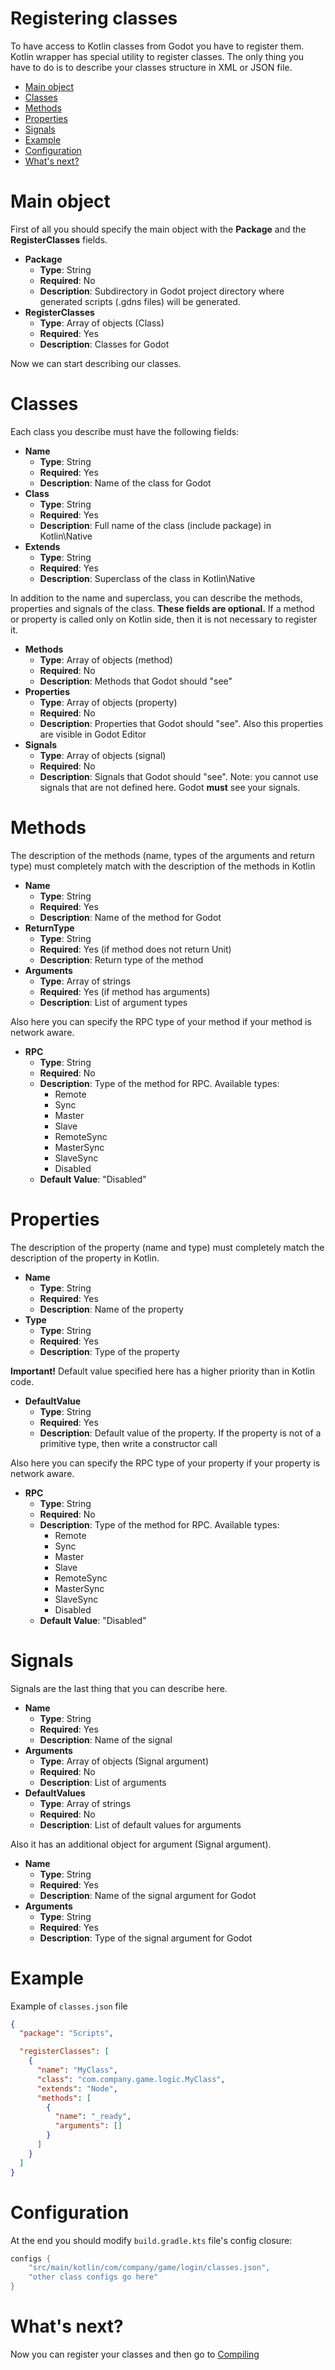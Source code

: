 # Registering classes
To have access to Kotlin classes from Godot you have to register them. Kotlin wrapper has special utility to register classes. The only thing you have to do is to describe your classes structure in XML or JSON file.

* [Main object](#main-object)
* [Classes](#classes)
* [Methods](#methods)
* [Properties](#properties)
* [Signals](#signals)
* [Example](#example)
* [Configuration](#configuration)
* [What's next?](#whats-next)

# Main object
First of all you should specify the main object with the **Package** and the **RegisterClasses** fields.

* **Package**
    * **Type**: String
    * **Required**: No
    * **Description**: Subdirectory in Godot project directory where generated scripts (.gdns files) will be generated.
* **RegisterClasses**
    * **Type**: Array of objects (Class)
    * **Required**: Yes
    * **Description**: Classes for Godot

Now we can start describing our classes.

# Classes
Each class you describe must have the following fields:

* **Name**
    * **Type**: String 
    * **Required**: Yes
    * **Description**: Name of the class for Godot
* **Class**
    * **Type**: String
    * **Required**: Yes 
    * **Description**: Full name of the class (include package) in Kotlin\Native
* **Extends**
    * **Type**: String
    * **Required**: Yes
    * **Description**: Superclass of the class in Kotlin\Native
  
In addition to the name and superclass, you can describe the methods, properties and signals of the class. **These fields are optional.** If a method or property is called only on Kotlin side, then it is not necessary to register it.

* **Methods**
    * **Type**: Array of objects (method) 
    * **Required**: No 
    * **Description**: Methods that Godot should "see"
* **Properties**
    * **Type**: Array of objects (property)
    * **Required**: No
    * **Description**: Properties that Godot should "see". Also this properties are visible in Godot Editor
* **Signals**
    * **Type**: Array of objects (signal)
    * **Required**: No
    * **Description**: Signals that Godot should "see". Note: you cannot use signals that are not defined here. Godot **must** see your signals.

# Methods
The description of the methods (name, types of the arguments and return type) must completely match with the description of the methods in Kotlin

* **Name**
  * **Type**: String 
  * **Required**: Yes 
  * **Description**: Name of the method for Godot 
* **ReturnType**
  * **Type**: String
  * **Required**: Yes (if method does not return Unit)
  * **Description**: Return type of the method
* **Arguments**
  * **Type**: Array of strings
  * **Required**: Yes (if method has arguments)
  * **Description**: List of argument types 

Also here you can specify the RPC type of your method if your method is network aware.

* **RPC**
  * **Type**: String 
  * **Required**: No
  * **Description**: Type of the method for RPC. Available types:
    * Remote
    * Sync
    * Master
    * Slave
    * RemoteSync
    * MasterSync
    * SlaveSync
    * Disabled
  * **Default Value**: "Disabled"

# Properties
The description of the property (name and type) must completely match the description of the property in Kotlin.

* **Name**
  * **Type**: String 
  * **Required**: Yes
  * **Description**: Name of the property
* **Type**
  * **Type**: String
  * **Required**: Yes 
  * **Description**: Type of the property

**Important!** Default value specified here has a higher priority than in Kotlin code.

* **DefaultValue**
  * **Type**: String 
  * **Required**: Yes
  * **Description**: Default value of the property. If the property is not of a primitive type, then write a constructor call

Also here you can specify the RPC type of your property if your property is network aware.

* **RPC**
  * **Type**: String
  * **Required**: No
  * **Description**: Type of the method for RPC. Available types:
    * Remote
    * Sync
    * Master
    * Slave
    * RemoteSync
    * MasterSync
    * SlaveSync
    * Disabled
  * **Default Value**: "Disabled"

# Signals
Signals are the last thing that you can describe here. 

* **Name**
  * **Type**: String 
  * **Required**: Yes
  * **Description**: Name of the signal
* **Arguments**
  * **Type**: Array of objects (Signal argument) 
  * **Required**: No
  * **Description**: List of arguments
* **DefaultValues**
  * **Type**: Array of strings 
  * **Required**: No
  * **Description**: List of default values for arguments

Also it has an additional object for argument (Signal argument). 

* **Name**
  * **Type**: String 
  * **Required**: Yes
  * **Description**: Name of the signal argument for Godot
* **Arguments**
  * **Type**: String
  * **Required**: Yes
  * **Description**: Type of the signal argument for Godot

# Example

Example of `classes.json` file

```json
{
  "package": "Scripts",

  "registerClasses": [
    {
      "name": "MyClass",
      "class": "com.company.game.logic.MyClass",
      "extends": "Node",
      "methods": [
        {
          "name": "_ready",
          "arguments": []
        }
      ]
    }
  ]
}
```


# Configuration

At the end you should modify `build.gradle.kts` file's config closure:
```kotlin
configs {
    "src/main/kotlin/com/company/game/login/classes.json",
    "other class configs go here"
}
```

# What's next?

Now you can register your classes and then go to [Compiling](GETTING_STARTED.md#Compiling)